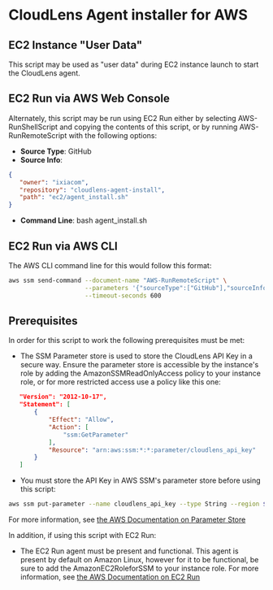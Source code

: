 # CloudLens Agent installer for AWS

## EC2 Instance "User Data"
This script may be used as "user data" during EC2 instance launch to start
the CloudLens agent.

## EC2 Run via AWS Web Console
Alternately, this script may be run using EC2 Run either by selecting
AWS-RunShellScript and copying the contents of this script, or by running
AWS-RunRemoteScript with the following options:

* **Source Type**: GitHub
* **Source Info**: 
```json
{
   "owner": "ixiacom",
   "repository": "cloudlens-agent-install",
   "path": "ec2/agent_install.sh"
}
```
* **Command Line**: bash agent_install.sh


## EC2 Run via AWS CLI
The AWS CLI command line for this would follow this format:

```bash
aws ssm send-command --document-name "AWS-RunRemoteScript" \
                     --parameters '{"sourceType":["GitHub"],"sourceInfo":["{ \"owner\": \"ixiacom\", \"repository\": \"cloudlens-agent-install\", \"path\": \"ec2/agent_install.sh\" }"],"executionTimeout":["3600"],"commandLine":["bash agent_install.sh"]}' \
                     --timeout-seconds 600
```


## Prerequisites
In order for this script to work the following prerequisites must be met:

* The SSM Parameter store is used to store the CloudLens API Key in a secure way. Ensure the parameter store is 
accessible by the instance's role by adding the AmazonSSMReadOnlyAccess policy to your instance role, or for
more restricted access use a policy like this one:
```json
   "Version": "2012-10-17",
   "Statement": [
       {
           "Effect": "Allow",
           "Action": [
               "ssm:GetParameter"
           ],
           "Resource": "arn:aws:ssm:*:*:parameter/cloudlens_api_key"
       }
   ]
```
* You must store the API Key in AWS SSM's parameter store before using this script:
```bash
aws ssm put-parameter --name cloudlens_api_key --type String --region $REGION --value xxxxxxxxyyyyyyyyzzzzzzzz
```
For more information, see [the AWS Documentation on Parameter Store](http://docs.aws.amazon.com/systems-manager/latest/userguide/systems-manager-paramstore.html)

In addition, if using this script with EC2 Run:

* The EC2 Run agent must be present and functional. This agent is present by default on Amazon Linux, however for
it to be functional, be sure to add the AmazonEC2RoleforSSM to your instance role. For more information, see [the AWS Documentation on EC2 Run](http://docs.aws.amazon.com/systems-manager/latest/userguide/ssm-agent.html)
